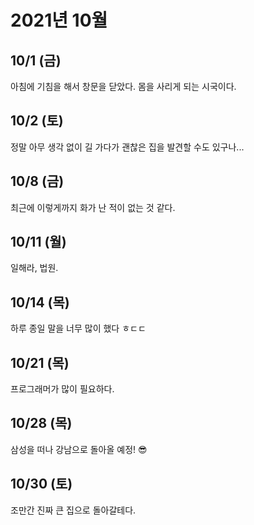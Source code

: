 # 2021년 10월

## 10/1 (금)

아침에 기침을 해서 창문을 닫았다.
몸을 사리게 되는 시국이다.

## 10/2 (토)

정말 아무 생각 없이 길 가다가 괜찮은 집을 발견할 수도 있구나...

## 10/8 (금)

최근에 이렇게까지 화가 난 적이 없는 것 같다.

## 10/11 (월)

일해라, 법원.

## 10/14 (목)

하루 종일 말을 너무 많이 했다 ㅎㄷㄷ

## 10/21 (목)

프로그래머가 많이 필요하다.

## 10/28 (목)

삼성을 떠나 강남으로 돌아올 예정! 😎

## 10/30 (토)

조만간 진짜 큰 집으로 돌아갈테다.
